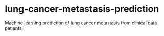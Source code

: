 # lung-cancer-metastasis-prediction
Machine learning prediction of lung cancer metastasis from clinical data patients
